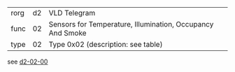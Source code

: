 
|    |   |   |
| -- | - | - |
| rorg | d2 | VLD Telegram |
| func | 02 | Sensors for Temperature, Illumination, Occupancy And Smoke |
| type | 02 | Type 0x02 (description: see table) |

see [d2-02-00](d2-02-00.md)
  
